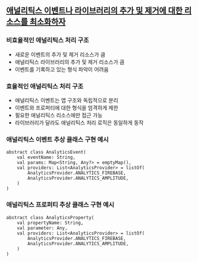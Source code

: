 ## [애널리틱스 이벤트나 라이브러리의 추가 및 제거에 대한 리소스를 최소화하자](https://proandroiddev.com/an-amazing-analytics-architecture-for-android-app-part-1-6c4304739de6)
### 비효율적인 애널리틱스 처리 구조
- 새로운 이벤트의 추가 및 제거 리소스가 큼
- 애널리틱스 라이브러리의 추가 및 제거 리소스가 큼
- 이벤트를 기록하고 있는 형식 파악이 어려움
### 효율적인 애널리틱스 처리 구조
- 애널리틱스 이벤트는 앱 구조와 독립적으로 분리
- 이벤트와 프로퍼티에 대한 형식을 엄격하게 제한
- 필요한 애널리틱스 리소스에만 접근 가능
- 라이브러리가 달라도 애널리틱스 처리 로직은 동일하게 동작
### 애널리틱스 이벤트 추상 클래스 구현 예시
```
abstract class AnalyticsEvent(
    val eventName: String,
    val params: Map<String, Any?> = emptyMap(),
    val providers: List<AnalyticsProvider> = listOf(
        AnalyticsProvider.ANALYTICS_FIREBASE,
        AnalyticsProvider.ANALYTICS_AMPLITUDE,
    )
)
```
### 애널리틱스 프로퍼티 추상 클래스 구현 예시
```
abstract class AnalyticsProperty(
    val propertyName: String,
    val parameter: Any,
    val providers: List<AnalyticsProvider> = listOf(
        AnalyticsProvider.ANALYTICS_FIREBASE,
        AnalyticsProvider.ANALYTICS_AMPLITUDE,
    )
)
```
